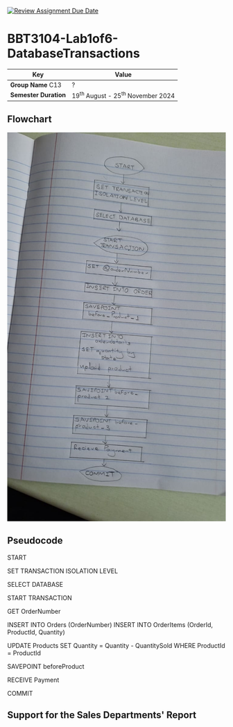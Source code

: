 [![Review Assignment Due Date](https://classroom.github.com/assets/deadline-readme-button-22041afd0340ce965d47ae6ef1cefeee28c7c493a6346c4f15d667ab976d596c.svg)](https://classroom.github.com/a/r-tQZu0l)
# BBT3104-Lab1of6-DatabaseTransactions


| **Key**                                                               | Value                                                                                                                                                                              |
|---------------|---------------------------------------------------------|
| **Group Name** C13                                                              | ? |
| **Semester Duration**                                                 | 19<sup>th</sup> August - 25<sup>th</sup> November 2024                                                                                                                       |

## Flowchart
![alt text](<WhatsApp Image 2024-09-17 at 11.49.53_a6afe673.jpg>)

## Pseudocode
START

SET TRANSACTION ISOLATION LEVEL

SELECT DATABASE

START TRANSACTION

GET OrderNumber

INSERT INTO Orders (OrderNumber)
INSERT INTO OrderItems (OrderId, ProductId, Quantity)

UPDATE Products SET Quantity = Quantity - QuantitySold WHERE ProductId = ProductId

SAVEPOINT beforeProduct

RECEIVE Payment

COMMIT

## Support for the Sales Departments' Report
